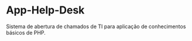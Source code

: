 # App-Help-Desk
Sistema de abertura de chamados de TI para aplicação de conhecimentos básicos de PHP.
